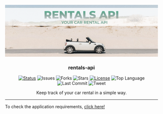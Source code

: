 <p align="center">
 <img src="./assets/rental_api_cover.png" alt="Project logo">
</p>

<h3 align="center">rentals-api</h3>

<div align="center">

[![Status](https://img.shields.io/badge/status-active-success.svg)]()
![Issues](https://img.shields.io/github/issues/jessicacastro/rentals-api)
![Forks](https://img.shields.io/github/forks/jessicacastro/rentals-api)
![Stars](https://img.shields.io/github/stars/jessicacastro/rentals-api)
[![License](https://img.shields.io/badge/license-MIT-blue.svg)](/LICENSE)
![Top Language](https://img.shields.io/github/languages/top/jessicacastro/rentals-api)
![Last Commit](https://img.shields.io/github/last-commit/jessicacastro/rentals-api)
![Tweet](https://img.shields.io/twitter/url?url=https%3A%2F%2Fgithub.com%2Fjessicacastro%2Frentals-api)
</div>

<p align="center">
  Keep track of your car rental in a simple way.
  <br />
</p>

---

To check the application requirements, [click here!](../main/docs/REQUIREMENTS)
